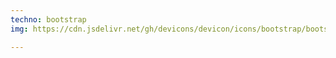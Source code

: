 ```yaml
---
techno: bootstrap
img: https://cdn.jsdelivr.net/gh/devicons/devicon/icons/bootstrap/bootstrap-plain.svg

---
```

